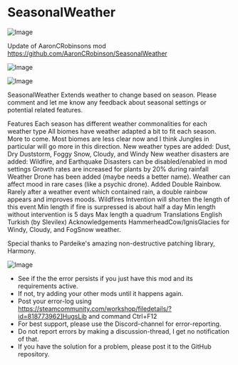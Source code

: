 # SeasonalWeather

![Image](https://i.imgur.com/buuPQel.png)

Update of AaronCRobinsons mod
https://github.com/AaronCRobinson/SeasonalWeather

![Image](https://i.imgur.com/pufA0kM.png)

	
![Image](https://i.imgur.com/Z4GOv8H.png)



SeasonalWeather
Extends weather to change based on season. Please comment and let me know any feedback about seasonal settings or potential related features.

Features
Each season has different weather commonalities for each weather type
All biomes have weather adapted a bit to fit each season. More to come.
Most biomes are less clear now and I think Jungles in particular will go more in this direction.
New weather types are added: Dust, Dry Duststorm, Foggy Snow, Cloudy, and Windy
New weather disasters are added: Wildfire, and Earthquake
Disasters can be disabled/enabled in mod settings
Growth rates are increased for plants by 20% during rainfall
Weather Drone has been added (maybe needs a better name). Weather can affect mood in rare cases (like a psychic drone).
Added Double Rainbow. Rarely after a weather event which contained rain, a double rainbow appears and improves moods.
Wildfires
Intvention will shorten the length of this event
Min length if fire is surpressed is about half a day
Min length without intervention is 5 days
Max length a quadrum
Translations
English
Turkish (by Slevilex)
Acknowledgements
HammerheadCow/IgnisGlacies for Windy, Cloudy, and FogSnow weather.

Special thanks to Pardeike's amazing non-destructive patching library, Harmony.

![Image](https://i.imgur.com/PwoNOj4.png)



-  See if the the error persists if you just have this mod and its requirements active.
-  If not, try adding your other mods until it happens again.
-  Post your error-log using https://steamcommunity.com/workshop/filedetails/?id=818773962]HugsLib and command Ctrl+F12
-  For best support, please use the Discord-channel for error-reporting.
-  Do not report errors by making a discussion-thread, I get no notification of that.
-  If you have the solution for a problem, please post it to the GitHub repository.




